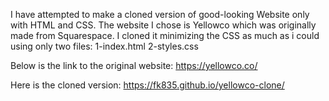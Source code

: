 I have attempted to make a cloned version of good-looking Website only with HTML and CSS. The website I chose is Yellowco which was originally made from Squarespace. I cloned it minimizing the CSS as much as i could using only two files:
1-index.html
2-styles.css

Below is the link to the original website: 
https://yellowco.co/

Here is the cloned version:
https://fk835.github.io/yellowco-clone/
